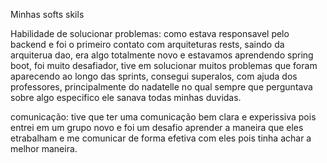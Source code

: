 Minhas softs skils

Habilidade de solucionar problemas: como estava responsavel pelo backend e foi o primeiro contato com arquiteturas rests, 
saindo da arquiterua dao, era algo totalmente novo e estavamos aprendendo spring boot, foi muito desafiador, tive
em solucionar muitos problemas que foram aparecendo ao longo das sprints, consegui superalos, com ajuda dos professores,
principalmente do nadatelle no qual sempre que perguntava sobre algo especifico ele sanava todas minhas duvidas.

comunicação: tive que ter uma comunicação bem clara e experissiva pois entrei em um grupo novo e foi um desafio aprender a maneira
que eles etrabalham e me comunicar de forma efetiva com eles pois tinha achar a melhor maneira.
